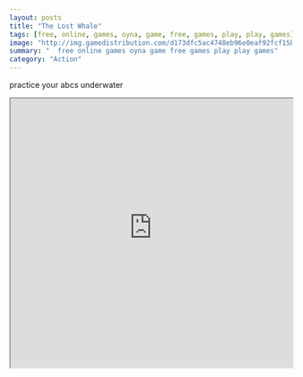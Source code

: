 ```yaml
---
layout: posts
title: "The Lost Whale"
tags: [free, online, games, oyna, game, free, games, play, play, games]
image: "http://img.gamedistribution.com/d173dfc5ac4748eb96e0eaf92fcf15be.jpg"
summary: "  free online games oyna game free games play play games"
category: "Action"
---
```


practice your abcs underwater

<iframe width="100%" height="480px;" src="http://flash.gamedistribution.com?game=d173dfc5ac4748eb96e0eaf92fcf15be"></iframe>